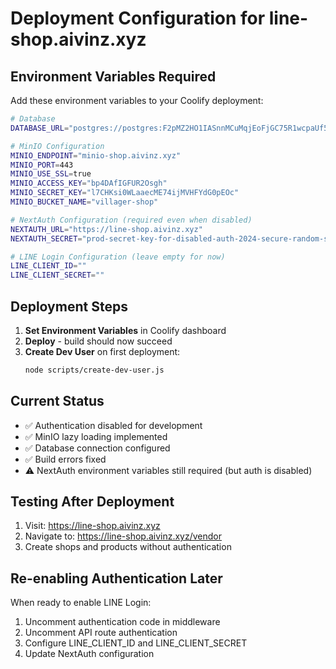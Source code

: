 # Deployment Configuration for line-shop.aivinz.xyz

## Environment Variables Required

Add these environment variables to your Coolify deployment:

```bash
# Database
DATABASE_URL="postgres://postgres:F2pMZ2HO1IASnnMCuMqjEoFjGC75R1wcpaUf5OIIX174C4Xev6BhArClvuJJ12kH@82.180.137.92:5437/postgres"

# MinIO Configuration
MINIO_ENDPOINT="minio-shop.aivinz.xyz"
MINIO_PORT=443
MINIO_USE_SSL=true
MINIO_ACCESS_KEY="bp4DAfIGFUR2Osgh"
MINIO_SECRET_KEY="l7CHKsi0WLaaecME74ijMVHFYdG0pEOc"
MINIO_BUCKET_NAME="villager-shop"

# NextAuth Configuration (required even when disabled)
NEXTAUTH_URL="https://line-shop.aivinz.xyz"
NEXTAUTH_SECRET="prod-secret-key-for-disabled-auth-2024-secure-random-string"

# LINE Login Configuration (leave empty for now)
LINE_CLIENT_ID=""
LINE_CLIENT_SECRET=""
```

## Deployment Steps

1. **Set Environment Variables** in Coolify dashboard
2. **Deploy** - build should now succeed
3. **Create Dev User** on first deployment:
   ```bash
   node scripts/create-dev-user.js
   ```

## Current Status

- ✅ Authentication disabled for development
- ✅ MinIO lazy loading implemented
- ✅ Database connection configured
- ✅ Build errors fixed
- ⚠️ NextAuth environment variables still required (but auth is disabled)

## Testing After Deployment

1. Visit: https://line-shop.aivinz.xyz
2. Navigate to: https://line-shop.aivinz.xyz/vendor
3. Create shops and products without authentication

## Re-enabling Authentication Later

When ready to enable LINE Login:
1. Uncomment authentication code in middleware
2. Uncomment API route authentication
3. Configure LINE_CLIENT_ID and LINE_CLIENT_SECRET
4. Update NextAuth configuration